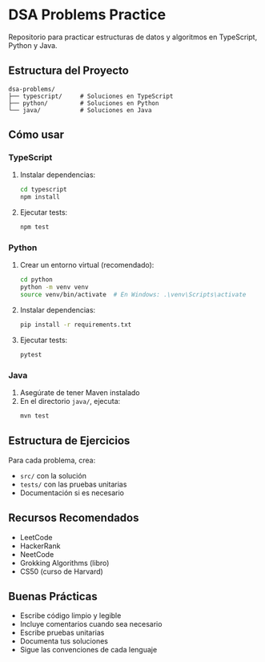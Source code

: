 # DSA Problems Practice

Repositorio para practicar estructuras de datos y algoritmos en TypeScript, Python y Java.

## Estructura del Proyecto

```
dsa-problems/
├── typescript/     # Soluciones en TypeScript
├── python/         # Soluciones en Python
└── java/           # Soluciones en Java
```

## Cómo usar

### TypeScript
1. Instalar dependencias:
   ```bash
   cd typescript
   npm install
   ```
2. Ejecutar tests:
   ```bash
   npm test
   ```

### Python
1. Crear un entorno virtual (recomendado):
   ```bash
   cd python
   python -m venv venv
   source venv/bin/activate  # En Windows: .\venv\Scripts\activate
   ```
2. Instalar dependencias:
   ```bash
   pip install -r requirements.txt
   ```
3. Ejecutar tests:
   ```bash
   pytest
   ```

### Java
1. Asegúrate de tener Maven instalado
2. En el directorio `java/`, ejecuta:
   ```bash
   mvn test
   ```

## Estructura de Ejercicios

Para cada problema, crea:
- `src/` con la solución
- `tests/` con las pruebas unitarias
- Documentación si es necesario

## Recursos Recomendados

- LeetCode
- HackerRank
- NeetCode
- Grokking Algorithms (libro)
- CS50 (curso de Harvard)

## Buenas Prácticas

- Escribe código limpio y legible
- Incluye comentarios cuando sea necesario
- Escribe pruebas unitarias
- Documenta tus soluciones
- Sigue las convenciones de cada lenguaje